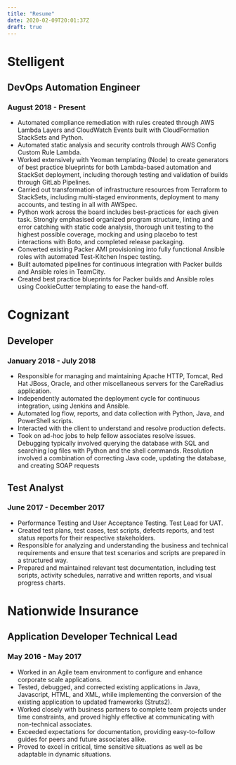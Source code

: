 ```yaml
---
title: "Resume"
date: 2020-02-09T20:01:37Z
draft: true
---
```


# Stelligent
## DevOps Automation Engineer
### August 2018 - Present
- Automated compliance remediation with rules created through AWS Lambda Layers and CloudWatch Events built with CloudFormation StackSets and Python.
- Automated static analysis and security controls through AWS Config Custom Rule Lambda.
- Worked extensively with Yeoman templating (Node) to create generators of best practice blueprints for both Lambda-based automation and StackSet deployment, including thorough testing and validation of builds through GitLab Pipelines.
- Carried out transformation of infrastructure resources from Terraform to StackSets, including multi-staged environments, deployment to many accounts, and testing in all with AWSpec.
- Python work across the board includes best-practices for each given task. Strongly emphasised organized program structure, linting and error catching with static code analysis, thorough unit testing to the highest possible coverage, mocking and using placebo to test interactions with Boto, and completed release packaging.
- Converted existing Packer AMI provisioning into fully functional Ansible roles with automated Test-Kitchen Inspec testing.
- Built automated pipelines for continuous integration with Packer builds and Ansible roles in TeamCity.
- Created best practice blueprints for Packer builds and Ansible roles using CookieCutter templating to ease the hand-off.

# Cognizant
## Developer
### January 2018 - July 2018
- Responsible for managing and maintaining Apache HTTP, Tomcat, Red Hat JBoss, Oracle, and other miscellaneous servers for the CareRadius application.
- Independently automated the deployment cycle for continuous integration, using Jenkins and Ansible.
- Automated log flow, reports, and data collection with Python, Java, and PowerShell scripts.
- Interacted with the client to understand and resolve production defects.
- Took on ad-hoc jobs to help fellow associates resolve issues. Debugging typically involved querying the database with SQL and searching log files with Python and the shell commands. Resolution involved a combination of correcting Java code, updating the database, and creating SOAP requests

## Test Analyst
### June 2017 - December 2017
- Performance Testing and User Acceptance Testing. Test Lead for UAT.
- Created test plans, test cases, test scripts, defects reports, and test status reports for their respective stakeholders.
- Responsible for analyzing and understanding the business and technical requirements and ensure that test scenarios and scripts are prepared in a structured way.
- Prepared and maintained relevant test documentation, including test scripts, activity schedules, narrative and written reports, and visual progress charts.

# Nationwide Insurance
## Application Developer Technical Lead
### May 2016 - May 2017
- Worked in an Agile team environment to configure and enhance corporate scale applications.
- Tested, debugged, and corrected existing applications in Java, Javascript, HTML, and XML, while implementing the conversion of the existing application to updated frameworks (Struts2).
- Worked closely with business partners to complete team projects under time constraints, and proved highly effective at communicating with non-technical associates.
- Exceeded expectations for documentation, providing easy-to-follow guides for peers and future associates alike.
- Proved to excel in critical, time sensitive situations as well as be adaptable in dynamic situations.

